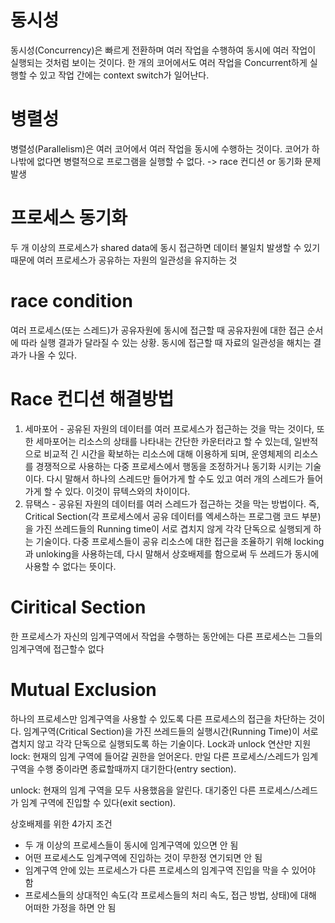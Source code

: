 # 동시성
동시성(Concurrency)은 빠르게 전환하며 여러 작업을 수행하여 동시에 여러 작업이 실행되는 것처럼 보이는 것이다. 한 개의 코어에서도 여러 작업을 Concurrent하게 실행할 수 있고 작업 간에는 context switch가 일어난다.
   
# 병렬성
병렬성(Parallelism)은 여러 코어에서 여러 작업을 동시에 수행하는 것이다. 코어가 하나밖에 없다면 병렬적으로 프로그램을 실행할 수 없다.
-> race 컨디션 or 동기화 문제 발생

# 프로세스 동기화

두 개 이상의 프로세스가 shared data에 동시 접근하면 데이터 불일치 발생할 수 있기 때문에
여러 프로세스가 공유하는 자원의 일관성을 유지하는 것

# race condition

여러 프로세스(또는 스레드)가 공유자원에 동시에 접근할 때 공유자원에 대한 접근 순서에 따라 실행 결과가 달라질 수 있는 상황. 동시에 접근할 때 자료의 일관성을 해치는 결과가 나올 수 있다.

# Race 컨디션 해결방법
1. 세마포어 - 공유된 자원의 데이터를 여러 프로세스가 접근하는 것을 막는 것이다, 또한 세마포어는 리소스의 상태를 나타내는 간단한 카운터라고 할 수 있는데, 일반적으로 비교적 긴 시간을 확보하는 리소스에 대해 이용하게 되며, 운영체제의 리소스를 경쟁적으로 사용하는 다중 프로세스에서 행동을 조정하거나 동기화 시키는 기술이다. 다시 말해서 하나의 스레드만 들어가게 할 수도 있고 여러 개의 스레드가 들어가게 할 수 있다. 이것이 뮤텍스와의 차이이다.
2. 뮤택스 - 공유된 자원의 데이터를 여러 스레드가 접근하는 것을 막는 방법이다. 즉, Critical Section(각 프로세스에서 공유 데이터를 엑세스하는 프로그램 코드 부분)을 가진 쓰레드들의 Running time이 서로 겹치지 않게 각각 단독으로 실행되게 하는 기술이다. 다중 프로세스들이 공유 리소스에 대한 접근을 조율하기 위해 locking과 unloking을 사용하는데, 다시 말해서 상호배제를 함으로써 두 쓰레드가 동시에 사용할 수 없다는 뜻이다. 
# Ciritical Section
한 프로세스가 자신의 임계구역에서 작업을 수행하는 동안에는 다른 프로세스는 그들의 임계구역에 접근할수 없다

# Mutual Exclusion
 
하나의 프로세스만 임계구역을 사용할 수 있도록 다른 프로세스의 접근을 차단하는 것이다.
임계구역(Critical Section)을 가진 쓰레드들의 실행시간(Running Time)이 서로 겹치지 않고 각각 단독으로 실행되도록 하는 기술이다.
Lock과 unlock 연산만 지원
lock: 현재의 임계 구역에 들어갈 권한을 얻어온다. 만일 다른 프로세스/스레드가 임계 구역을 수행 중이라면 종료할때까지 대기한다(entry section).

unlock: 현재의 임계 구역을 모두 사용했음을 알린다. 대기중인 다른 프로세스/스레드가 임계 구역에 진입할 수 있다(exit section).

상호배제를 위한 4가지 조건
- 두 개 이상의 프로세스들이 동시에 임계구역에 있으면 안 됨
- 어떤 프로세스도 임계구역에 진입하는 것이 무한정 연기되면 안 됨
- 임계구역 안에 있는 프로세스가 다른 프로세스의 임계구역 진입을 막을 수 있어야 함
- 프로세스들의 상대적인 속도(각 프로세스들의 처리 속도, 접근 방법, 상태)에 대해 어떠한 가정을 하면 안 됨
